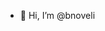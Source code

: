 - 👋 Hi, I’m @bnoveli

<!---
bnoveli/bnoveli is a ✨ special ✨ repository because its `README.md` (this file) appears on your GitHub profile.
You can click the Preview link to take a look at your changes.
--->
